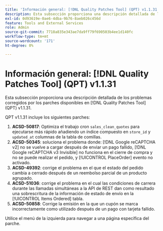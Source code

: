 ```yaml
---
title: 'Información general: [!DNL Quality Patches Tool] (QPT) v1.1.31'
description: Esta subsección proporciona una descripción detallada de los problemas corregidos por los parches disponibles en [!DNL Quality Patches Tool] (QPT) v1.1.31.
exl-id: 0d93619e-0ae6-4dba-9b76-8aeb026c456d
feature: Tools and External Services
role: Admin
source-git-commit: 7718a835e343ae7da9ff79f690503b4ee1d140fc
workflow-type: tm+mt
source-wordcount: '171'
ht-degree: 0%

---
```


# Información general: [!DNL Quality Patches Tool] (QPT) v1.1.31

Esta subsección proporciona una descripción detallada de los problemas corregidos por los parches disponibles en [!DNL Quality Patches Tool] (QPT) v1.1.31.

QPT v1.1.31 incluye los siguientes parches:

1. **ACSD-50817**: Optimiza el trabajo cron `sales_clean_quotes` para ejecutarse más rápido añadiendo un índice compuesto en `store_id` y `updated_at` columnas de la tabla de comillas.
1. **ACSD-50345**: soluciona el problema donde: [!DNL Google reCAPTCHA v2] no se vuelve a cargar después de enviar un pago fallido, [!DNL Google reCAPTCHA v3 Invisible] no funciona en el cierre de compra y no se puede realizar el pedido, y [!UICONTROL PlaceOrder] evento no activado.
1. **ACSD-49392**: corrige el problema en el que el estado del pedido cambia a cerrado después de un reembolso parcial de un producto agrupado.
1. **ACSD-51036**: corrige el problema en el cual las condiciones de carrera durante las llamadas simultáneas a la API de REST dan como resultado una sobrescritura de la información de estado de envío en la [!UICONTROL Items Ordered] tabla.
1. **ACSD-50858**: Corrige la emisión en la que un cupón se marca incorrectamente como utilizado después de un pago con tarjeta fallido.

Utilice el menú de la izquierda para navegar a una página específica del parche.
